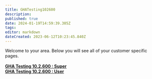 ```yaml
---
title: GHATesting102600
description: 
published: true
date: 2024-01-19T14:59:39.305Z
tags: 
editor: markdown
dateCreated: 2023-06-12T10:23:45.840Z
---
```


Welcome to your area. Below you will see all of your customer specific pages.<br><br><b>[GHA Testing 10.2.600 : Super](/Apps/Customers/GHATesting102600/GHATesting102600~Super)<br></b><b>[GHA Testing 10.2.600 : User](/Apps/Customers/GHATesting102600/GHATesting102600~User)<br></b>